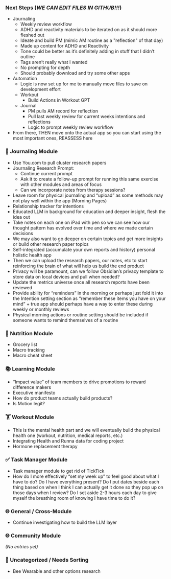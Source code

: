 ### Next Steps (***WE CAN EDIT FILES IN GITHUB!!!***) 
- Journaling
	- Weekly review workflow
	- ADHD and reactivity materials to be iterated on as it should more fleshed out
	- Ideate and build PM (mimic AM routine as a "reflection" of that day)
	- Made up content for ADHD and Reactivity
	- Tone could be better as it’s definitely adding in stuff that I didn’t outline 
	- Tags aren’t really what I wanted 
	- No prompting for depth 
	- Should probably download and try some other apps  
- Automation
	- Logic is now set up for me to manually move files to save on development effort 
	- Workout
		- Build Actions in Workout GPT
	- Journal
		- PM pulls AM record for reflection
		- Pull last weekly review for current weeks intentions and reflections
		- Logic to prompt weekly review workflow
- From there, THEN move onto the actual app so you can start using the most important ones, REASSESS here
### 📓 Journaling Module
- Use You.com to pull cluster research papers 
- Journaling Research Prompt:  
  - Continue current prompt  
  - Ask it to create a follow-up prompt for running this same exercise with other modules and areas of focus  
  - Can we incorporate notes from therapy sessions?  
- Leave room for physical journaling and “upload” as some methods may not play well within the app (Morning Pages)  
- Relationship tracker for intentions  
- Educated LLM in background for education and deeper insight, flesh the idea out  
- Take notes on each one on iPad with pen so we can see how our thought pattern has evolved over time and where we made certain decisions  
- We may also want to go deeper on certain topics and get more insights or build other research paper topics  
- Self-integrated (accumulate your own reports and history) personal holistic health app  
- Then we can upload the research papers, our notes, etc to start reinforcing the brain of what will help us build the end product  
- Privacy will be paramount, can we follow Obsidian’s privacy template to store data on local devices and pull when needed?  
- Update the metrics universe once all research reports have been reviewed
- Provide ability for “reminders” in the morning or perhaps just fold it into the Intention setting section as “remember these items you have on your mind” + true app should perhaps have a way to enter these during weekly or monthly reviews 
- Physical morning actions or routine setting should be included if someone wants to remind themselves of a routine 

### 🥦 Nutrition Module
- Grocery list
- Macro tracking
- Macro cheat sheet 

### 📚 Learning Module
- “Impact value” of team members to drive promotions to reward difference makers  
- Executive manifesto
- How do product teams actually build products?
- Is Motion legit?

### 🏋️ Workout Module
- This is the mental health part and we will eventually build the physical health one (workout, nutrition, medical reports, etc.)  
- Integrating Health and Runna data for coding project
- Hormone replacement therapy 

### ✅ Task Manager Module
- Task manager module to get rid of TickTick  
- How do I more effectively “set my week up” to feel good about what I have to do? Do I have everything present? Do I put dates beside each thing based on when I think I can actually get it done so they pop up on those days when I review? Do I set aside 2-3 hours each day to give myself the breathing room of knowing I have time to do it?

### 🌐 General / Cross-Module
- Continue investigating how to build the LLM layer

### 🌐 Community Module
*(No entries yet)*

### 🧪 Uncategorized / Needs Sorting
- Bee Wearable and other options research
